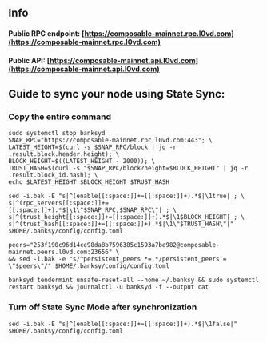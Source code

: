 ## Info
#### Public RPC endpoint: [https://composable-mainnet.rpc.l0vd.com](https://composable-mainnet.rpc.l0vd.com)
#### Public API: [https://composable-mainnet.api.l0vd.com](https://composable-mainnet.api.l0vd.com)

## Guide to sync your node using State Sync:

### Copy the entire command
```
sudo systemctl stop banksyd
SNAP_RPC="https://composable-mainnet.rpc.l0vd.com:443"; \
LATEST_HEIGHT=$(curl -s $SNAP_RPC/block | jq -r .result.block.header.height); \
BLOCK_HEIGHT=$((LATEST_HEIGHT - 2000)); \
TRUST_HASH=$(curl -s "$SNAP_RPC/block?height=$BLOCK_HEIGHT" | jq -r .result.block_id.hash); \
echo $LATEST_HEIGHT $BLOCK_HEIGHT $TRUST_HASH

sed -i.bak -E "s|^(enable[[:space:]]+=[[:space:]]+).*$|\1true| ; \
s|^(rpc_servers[[:space:]]+=[[:space:]]+).*$|\1\"$SNAP_RPC,$SNAP_RPC\"| ; \
s|^(trust_height[[:space:]]+=[[:space:]]+).*$|\1$BLOCK_HEIGHT| ; \
s|^(trust_hash[[:space:]]+=[[:space:]]+).*$|\1\"$TRUST_HASH\"|" $HOME/.banksy/config/config.toml

peers="253f190c96d14ce98da8b7596385c1593a7be982@composable-mainnet.peers.l0vd.com:23656" \
&& sed -i.bak -e "s/^persistent_peers *=.*/persistent_peers = \"$peers\"/" $HOME/.banksy/config/config.toml 

banksyd tendermint unsafe-reset-all --home ~/.banksy && sudo systemctl restart banksyd && journalctl -u banksyd -f --output cat
```

### Turn off State Sync Mode after synchronization
```
sed -i.bak -E "s|^(enable[[:space:]]+=[[:space:]]+).*$|\1false|" $HOME/.banksy/config/config.toml
```

